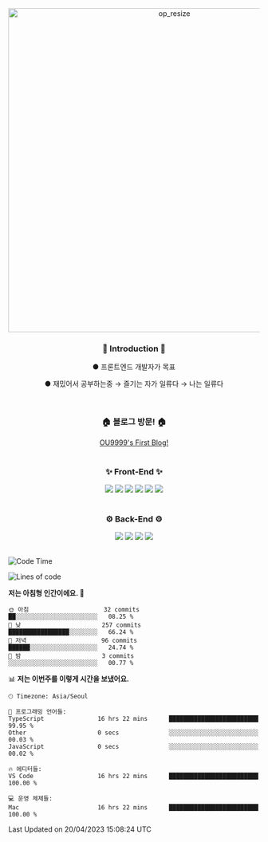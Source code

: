 
<div align=center>
	<img width="650" alt="op_resize" src="https://user-images.githubusercontent.com/113419018/231088010-e65212ff-48c4-480d-bf25-7427638b6e93.png">
</div>


<div align=center>
	<h3>🙌 Introduction 🙌</h3>
	<p>● 프론트엔드 개발자가 목표</p>
	<p>● 재밌어서 공부하는중 → 즐기는 자가 일류다 → 나는 일류다</p>
	
</div>
<br>
<div align=center>
	<h3>🏠 블로그 방문! 🏠</h3>
	<a href="https://ou9999-next-js-blog.vercel.app/">OU9999's First Blog!</a>
</div>
<br>
<div align=center>
	<h3>✨ Front-End ✨</h3>
</div>
<div align="center">
	<img src="https://img.shields.io/badge/HTML5-E34F26?style=flat&logo=HTML5&logoColor=white" />
	<img src="https://img.shields.io/badge/CSS3-1572B6?style=flat&logo=CSS3&logoColor=white" />
	<img src="https://img.shields.io/badge/JavaScript-F7DF1E?style=flat&logo=JavaScript&logoColor=black" />
	<img src="https://img.shields.io/badge/React-61DAFB?style=flat&logo=React&logoColor=white" />
	<img src="https://img.shields.io/badge/TypeScript-3178C6?style=flat&logo=TypeScript&logoColor=white" />
	<img src="https://img.shields.io/badge/Next.js-000000?style=flat&logo=Next.js&logoColor=white" />
</div>

<br>

<div align=center>
	<h3>⚙️ Back-End ⚙️</h3>
</div>

<div align="center">
	<img src="https://img.shields.io/badge/Next.js-000000?style=flat&logo=Next.js&logoColor=white" />
	<img src="https://img.shields.io/badge/Python-3776AB?style=flat&logo=Python&logoColor=white" />
	<img src="https://img.shields.io/badge/Flask-000000?style=flat&logo=Flask&logoColor=white" />
	 <img src="https://img.shields.io/badge/Firebase-FFCA28?style=flat&logo=Firebase&logoColor=white" />
	 	
</div>
<br>

<!--START_SECTION:waka-->
![Code Time](http://img.shields.io/badge/Code%20Time-354%20hrs%2042%20mins-blue)

![Lines of code](https://img.shields.io/badge/%EC%A0%80%EB%8A%94%20%EC%97%AC%ED%83%9C%EA%B9%8C%EC%A7%80%20-1.6%20million%20%EC%A4%84%EC%9D%98%20%EC%BD%94%EB%93%9C%EB%A5%BC%20%EC%9E%91%EC%84%B1%ED%96%88%EC%96%B4%EC%9A%94.-blue)

**저는 아침형 인간이에요. 🐤** 

```text
🌞 아침                     32 commits          ██░░░░░░░░░░░░░░░░░░░░░░░   08.25 % 
🌆 낮　                     257 commits         █████████████████░░░░░░░░   66.24 % 
🌃 저녁                     96 commits          ██████░░░░░░░░░░░░░░░░░░░   24.74 % 
🌙 밤　                     3 commits           ░░░░░░░░░░░░░░░░░░░░░░░░░   00.77 % 
```


📊 **저는 이번주를 이렇게 시간을 보냈어요.** 

```text
🕑︎ Timezone: Asia/Seoul

💬 프로그래밍 언어들: 
TypeScript               16 hrs 22 mins      █████████████████████████   99.95 % 
Other                    0 secs              ░░░░░░░░░░░░░░░░░░░░░░░░░   00.03 % 
JavaScript               0 secs              ░░░░░░░░░░░░░░░░░░░░░░░░░   00.02 % 

🔥 에디터들: 
VS Code                  16 hrs 22 mins      █████████████████████████   100.00 % 

💻 운영 체제들: 
Mac                      16 hrs 22 mins      █████████████████████████   100.00 % 
```


 Last Updated on 20/04/2023 15:08:24 UTC
<!--END_SECTION:waka-->
